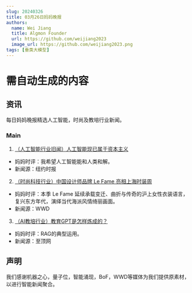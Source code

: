 ```yaml
---
slug: 20240326
title: 03月26日妈妈晚报
authors:
  name: Wei Jiang
  title: Algmon Founder
  url: https://github.com/weijiang2023
  image_url: https://github.com/weijiang2023.png
tags: [垂类大模型]
---
```


# 需自动生成的内容
## 资讯
每日妈妈晚报精选人工智能，时尚及教培行业新闻。

### Main

1. [（人工智能行业旧闻）人工智能现已属于资本主义](https://cn.nytimes.com/technology/20231123/openai-board-capitalists/)
* 妈妈时评：我希望人工智能能和人类和解。
* 新闻源：纽约时报

2. [（时尚科技行业）中国设计师品牌 Le Fame 亮相上海时装周](http://wwdgreaterchina.com/detail.html?pid=85&id=6461)
* 妈妈时评：本季 Le Fame 延续承载变迁、曲折与传奇的沪上女性衣装语言，复兴东方年代，演绎当代海派风情绮丽画面。
* 新闻源：WWD

3. [（AI教培行业）教育GPT是怎样炼成的？](https://new.qq.com/rain/a/20240327A0A23100)
* 妈妈时评：RAG的典型运用。
* 新闻源：至顶网

## 声明

我们感谢机器之心，量子位，智能涌现，BoF，WWD等媒体为我们提供原素材，以进行智能新闻聚合。